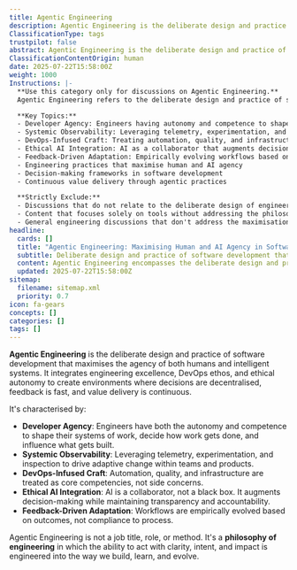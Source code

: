 ```yaml
---
title: Agentic Engineering
description: Agentic Engineering is the deliberate design and practice of software development that maximises the agency of both humans and intelligent systems. It integrates engineering excellence, DevOps ethos, and ethical autonomy to create environments where decisions are decentralised, feedback is fast, and value delivery is continuous.
ClassificationType: tags
trustpilot: false
abstract: Agentic Engineering is the deliberate design and practice of software development that maximises the agency of both humans and intelligent systems. It integrates engineering excellence, DevOps ethos, and ethical autonomy to create environments where decisions are decentralised, feedback is fast, and value delivery is continuous. It's characterised by Developer Agency, Systemic Observability, DevOps-Infused Craft, Ethical AI Integration, and Feedback-Driven Adaptation. Agentic Engineering is not a job title, role, or method—it's a philosophy of engineering in which the ability to act with clarity, intent, and impact is engineered into the way we build, learn, and evolve.
ClassificationContentOrigin: human
date: 2025-07-22T15:58:00Z
weight: 1000
Instructions: |-
  **Use this category only for discussions on Agentic Engineering.**  
  Agentic Engineering refers to the deliberate design and practice of software development that maximises the agency of both humans and intelligent systems. This concept integrates engineering excellence, DevOps ethos, and ethical autonomy to create environments where decisions are decentralised, feedback is fast, and value delivery is continuous.

  **Key Topics:**
  - Developer Agency: Engineers having autonomy and competence to shape their systems of work
  - Systemic Observability: Leveraging telemetry, experimentation, and inspection for adaptive change
  - DevOps-Infused Craft: Treating automation, quality, and infrastructure as core competencies
  - Ethical AI Integration: AI as a collaborator that augments decision-making with transparency
  - Feedback-Driven Adaptation: Empirically evolving workflows based on outcomes
  - Engineering practices that maximise human and AI agency
  - Decision-making frameworks in software development
  - Continuous value delivery through agentic practices

  **Strictly Exclude:**
  - Discussions that do not relate to the deliberate design of engineering practices
  - Content that focuses solely on tools without addressing the philosophical aspects of agency
  - General engineering discussions that don't address the maximisation of human and AI agency
headline:
  cards: []
  title: "Agentic Engineering: Maximising Human and AI Agency in Software Development"
  subtitle: Deliberate design and practice of software development that maximises agency of both humans and intelligent systems through engineering excellence and ethical autonomy.
  content: Agentic Engineering encompasses the deliberate design and practice of software development that maximises the agency of both humans and intelligent systems. It integrates engineering excellence, DevOps ethos, and ethical autonomy to create environments where decisions are decentralised, feedback is fast, and value delivery is continuous through systematic observability, craft mastery, and adaptive workflows.
  updated: 2025-07-22T15:58:00Z
sitemap:
  filename: sitemap.xml
  priority: 0.7
icon: fa-gears
concepts: []
categories: []
tags: []
---
```


**Agentic Engineering** is the deliberate design and practice of software development that maximises the agency of both humans and intelligent systems. It integrates engineering excellence, DevOps ethos, and ethical autonomy to create environments where decisions are decentralised, feedback is fast, and value delivery is continuous.

It's characterised by:

- **Developer Agency**: Engineers have both the autonomy and competence to shape their systems of work, decide how work gets done, and influence what gets built.
- **Systemic Observability**: Leveraging telemetry, experimentation, and inspection to drive adaptive change within teams and products.
- **DevOps-Infused Craft**: Automation, quality, and infrastructure are treated as core competencies, not side concerns.
- **Ethical AI Integration**: AI is a collaborator, not a black box. It augments decision-making while maintaining transparency and accountability.
- **Feedback-Driven Adaptation**: Workflows are empirically evolved based on outcomes, not compliance to process.

Agentic Engineering is not a job title, role, or method. It's a **philosophy of engineering** in which the ability to act with clarity, intent, and impact is engineered into the way we build, learn, and evolve.

